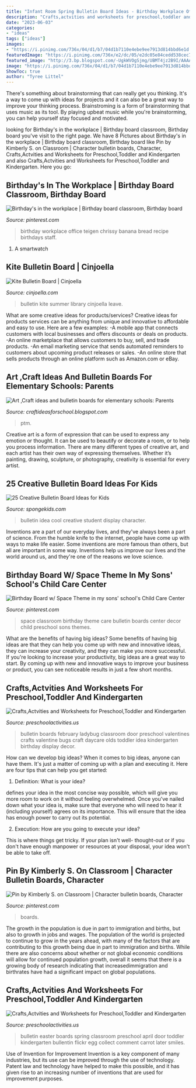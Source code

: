 ```yaml
---
title: "Infant Room Spring Bulletin Board Ideas - Birthday Workplace Office Teigen Chrissy Banana Bread Recipe Birthdays Staff"
description: "Crafts,actvities and worksheets for preschool,toddler and kindergarten"
date: "2023-06-03"
categories:
- "ideas"
tags: ["ideas"]
images:
- "https://i.pinimg.com/736x/04/d1/b7/04d1b7110e4ebe9ee7913d814bbd6e1d.jpg"
featuredImage: "https://i.pinimg.com/736x/e2/dc/05/e2dc05e84cedd538cec7aa088e7a191d--child-care-centers-space-classroom.jpg"
featured_image: "http://3.bp.blogspot.com/-UgkWVOgSjmg/UBMT4jz2B9I/AAAAAAAADWo/-639DrIC6tE/s1600/Kite+Bulletin+Board.JPG"
image: "https://i.pinimg.com/736x/04/d1/b7/04d1b7110e4ebe9ee7913d814bbd6e1d.jpg"
ShowToc: true
author: "Tyree Littel"
---
```



There's something about brainstorming that can really get you thinking. It's a way to come up with ideas for projects and it can also be a great way to improve your thinking process. Brainstroming is a form of brainstorming that uses music as its tool. By playing upbeat music while you're brainstorming, you can help yourself stay focused and motivated.

	

		
looking for Birthday&#039;s in the workplace | Birthday board classroom, Birthday board you've visit to the right page. We have 8 Pictures about Birthday&#039;s in the workplace | Birthday board classroom, Birthday board like Pin by Kimberly S. on Classroom | Character bulletin boards, Character, Crafts,Actvities and Worksheets for Preschool,Toddler and Kindergarten and also Crafts,Actvities and Worksheets for Preschool,Toddler and Kindergarten. Here you go:
		
    
## Birthday&#039;s In The Workplace | Birthday Board Classroom, Birthday Board

<img loading=lazy src="https://i.pinimg.com/736x/9a/e7/58/9ae758b4fb30ff686c4e57acc86df9f7--birthday-board.jpg" onerror="this.onerror=null;this.src='https://tse2.mm.bing.net/th?id=OIP.BZzfoJZ2xW7831HXw4hjdwHaNK&amp;pid=15.1';" alt="Birthday&#039;s in the workplace | Birthday board classroom, Birthday board">

_Source: pinterest.com_

>birthday workplace office teigen chrissy banana bread recipe birthdays staff. 

	

1. A smartwatch

    
## Kite Bulletin Board | Cinjoella

<img loading=lazy src="http://3.bp.blogspot.com/-UgkWVOgSjmg/UBMT4jz2B9I/AAAAAAAADWo/-639DrIC6tE/s1600/Kite+Bulletin+Board.JPG" onerror="this.onerror=null;this.src='https://tse1.mm.bing.net/th?id=OIP.qaCtNlMEJMLGCs4i0P0erQHaFi&amp;pid=15.1';" alt="Kite Bulletin Board | Cinjoella">

_Source: cinjoella.com_

>bulletin kite summer library cinjoella leave. 

	

What are some creative ideas for products/services?
Creative ideas for products services can be anything from unique and innovative to affordable and easy to use. Here are a few examples: 
-A mobile app that connects customers with local businesses and offers discounts or deals on products. 
-An online marketplace that allows customers to buy, sell, and trade products. 
-An email marketing service that sends automated reminders to customers about upcoming product releases or sales. 
-An online store that sells products through an online platform such as Amazon.com or eBay.

    
## Art ,Craft Ideas And Bulletin Boards For Elementary Schools: Parents

<img loading=lazy src="http://1.bp.blogspot.com/-tXAiSTvQTsU/U_iQgBEVKwI/AAAAAAAAA7o/H-y_kqmLRmo/w1200-h630-p-k-no-nu/PTM.jpg" onerror="this.onerror=null;this.src='https://tse3.mm.bing.net/th?id=OIP.WMikMB04HsDm9UuhZ_zyfwHaD4&amp;pid=15.1';" alt="Art ,Craft ideas and bulletin boards for elementary schools: Parents">

_Source: craftideasforschool.blogspot.com_

>ptm. 

	

Creative art is a form of expression that can be used to express any emotion or thought. It can be used to beautify or decorate a room, or to help you process information. There are many different types of creative art, and each artist has their own way of expressing themselves. Whether it’s painting, drawing, sculpture, or photography, creativity is essential for every artist.

    
## 25 Creative Bulletin Board Ideas For Kids

<img loading=lazy src="http://spongekids.com/wp-content/uploads/2014/06/bulletin-board-ideas/6-cool-first-day-board-idea.jpg" onerror="this.onerror=null;this.src='https://tse4.mm.bing.net/th?id=OIP.3bBIWW2_t7GJDhpuyYCtlQHaJ6&amp;pid=15.1';" alt="25 Creative Bulletin Board Ideas for Kids">

_Source: spongekids.com_

>bulletin idea cool creative student display character. 

	

Inventions are a part of our everyday lives, and they've always been a part of science. From the humble knife to the internet, people have come up with ways to make life easier. Some inventions are more famous than others, but all are important in some way. Inventions help us improve our lives and the world around us, and they're one of the reasons we love science.

    
## Birthday Board W/ Space Theme In My Sons&#039; School&#039;s Child Care Center

<img loading=lazy src="https://i.pinimg.com/736x/e2/dc/05/e2dc05e84cedd538cec7aa088e7a191d--child-care-centers-space-classroom.jpg" onerror="this.onerror=null;this.src='https://tse2.mm.bing.net/th?id=OIP.LGso_at2OEC_OBDMJSFSYwEgDY&amp;pid=15.1';" alt="Birthday Board w/ Space Theme in my sons&#039; school&#039;s Child Care Center">

_Source: pinterest.com_

>space classroom birthday theme care bulletin boards center decor child preschool sons themes. 

	

What are the benefits of having big ideas?
Some benefits of having big ideas are that they can help you come up with new and innovative ideas, they can increase your creativity, and they can make you more successful. If you're looking to increase your productivity, big ideas are a great way to start. By coming up with new and innovative ways to improve your business or product, you can see noticeable results in just a few short months.

    
## Crafts,Actvities And Worksheets For Preschool,Toddler And Kindergarten

<img loading=lazy src="http://www.preschoolactivities.us/wp-content/uploads/2015/03/ladybug-bulletin-boards.jpg" onerror="this.onerror=null;this.src='https://tse3.mm.bing.net/th?id=OIP.zjtzKqKWQAUPJsOHSYfJPAHaLH&amp;pid=15.1';" alt="Crafts,Actvities and Worksheets for Preschool,Toddler and Kindergarten">

_Source: preschoolactivities.us_

>bulletin boards february ladybug classroom door preschool valentines crafts valentine bugs craft daycare olds toddler idea kindergarten birthday display decor. 

	

How can we develop big ideas?
When it comes to big ideas, anyone can have them. It's just a matter of coming up with a plan and executing it. Here are four tips that can help you get started:
1. Definition: What is your idea?

 defines your idea in the most concise way possible, which will give you more room to work on it without feeling overwhelmed. Once you've nailed down what your idea is, make sure that everyone who will need to hear it (including yourself) agrees on its importance. This will ensure that the idea has enough power to carry out its potential.

2. Execution: How are you going to execute your idea?

This is where things get tricky. If your plan isn't well- thought-out or if you don't have enough manpower or resources at your disposal, your idea won't be able to take off.

    
## Pin By Kimberly S. On Classroom | Character Bulletin Boards, Character

<img loading=lazy src="https://i.pinimg.com/736x/04/d1/b7/04d1b7110e4ebe9ee7913d814bbd6e1d.jpg" onerror="this.onerror=null;this.src='https://tse1.mm.bing.net/th?id=OIP.2m99YPP_ONX_8EkayhaOFAHaNK&amp;pid=15.1';" alt="Pin by Kimberly S. on Classroom | Character bulletin boards, Character">

_Source: pinterest.com_

>boards. 

	

The growth in the population is due in part to immigration and births, but also to growth in jobs and wages.
The population of the world is projected to continue to grow in the years ahead, with many of the factors that are contributing to this growth being due in part to immigration and births. While there are also concerns about whether or not global economic conditions will allow for continued population growth, overall it seems that there is a growing body of research indicating that increasedimmigration and birthrates have had a significant impact on global populations.

    
## Crafts,Actvities And Worksheets For Preschool,Toddler And Kindergarten

<img loading=lazy src="http://www.preschoolactivities.us/wp-content/uploads/2015/02/easter-bulletin-board.jpg" onerror="this.onerror=null;this.src='https://tse2.mm.bing.net/th?id=OIP.GYg3H2uIrj2ts2LCPnFOiwHaEj&amp;pid=15.1';" alt="Crafts,Actvities and Worksheets for Preschool,Toddler and Kindergarten">

_Source: preschoolactivities.us_

>bulletin easter boards spring classroom preschool april door toddler kindergarten bullentin flickr egg collect comment carrot later smiles. 

	

Use of Invention for Improvement
Invention is a key component of many industries, but its use can be improved through the use of technology. Patent law and technology have helped to make this possible, and it has given rise to an increasing number of inventions that are used for improvement purposes.

